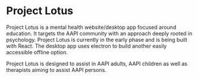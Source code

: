 # Project Lotus
Project Lotus is a mental health website/desktop app focused around education.
It targets the AAPI community with an approach deeply rooted in psychology.
Project Lotus is currently in the early phase and is being built with React. 
The desktop app uses electron to build another easily accessible offline option.

Project Lotus is designed to assist in AAPI adults, AAPI children as well as therapists aiming to assist AAPI persons.